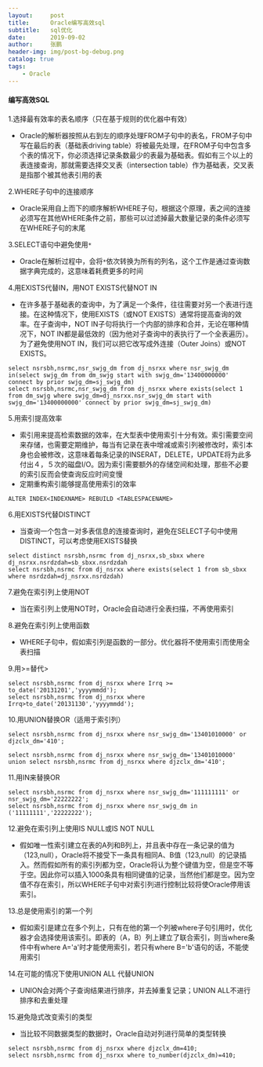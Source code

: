 ```yaml
---
layout:     post 
title:      Oracle编写高效sql
subtitle:   sql优化
date:       2019-09-02
author:     张鹏
header-img: img/post-bg-debug.png
catalog: true   
tags:                              
    - Oracle
---
```


#### 编写高效SQL

1.选择最有效率的表名顺序（只在基于规则的优化器中有效）

- Oracle的解析器按照从右到左的顺序处理FROM子句中的表名，FROM子句中写在最后的表（基础表driving table）将被最先处理，在FROM子句中包含多个表的情况下，你必须选择记录条数最少的表最为基础表。假如有三个以上的表连接查询，那就需要选择交叉表（intersection table）作为基础表，交叉表是指那个被其他表引用的表

2.WHERE子句中的连接顺序

- Oracle采用自上而下的顺序解析WHERE子句，根据这个原理，表之间的连接必须写在其他WHERE条件之前，那些可以过滤掉最大数量记录的条件必须写在WHERE子句的末尾

3.SELECT语句中避免使用`*`

- Oracle在解析过程中，会将`*`依次转换为所有的列名，这个工作是通过查询数据字典完成的，这意味着耗费更多的时间

4.用EXISTS代替IN，用NOT EXISTS代替NOT IN

- 在许多基于基础表的查询中，为了满足一个条件，往往需要对另一个表进行连接。在这种情况下，使用EXISTS（或NOT EXISTS）通常将提高查询的效率。在子查询中，NOT IN子句将执行一个内部的排序和合并，无论在哪种情况下，NOT IN都是最低效的（因为他对子查询中的表执行了一个全表遍历）。为了避免使用NOT IN，我们可以把它改写成外连接（Outer Joins）或NOT EXISTS。

```plsql
select nsrsbh,nsrmc,nsr_swjg_dm from dj_nsrxx where nsr_swjg_dm in(select swjg_dm from dm_swjg start with swjg_dm='13400000000' connect by prior swjg_dm=sj_swjg_dm)
select nsrsbh,nsrmc,nsr_swjg_dm from dj_nsrxx where exists(select 1 from dm_swjg where swjg_dm=dj_nsrxx.nsr_swjg_dm start with swjg_dm='13400000000' connect by prior swjg_dm=sj_swjg_dm)
```
5.用索引提高效率

- 索引用来提高检索数据的效率，在大型表中使用索引十分有效。索引需要空间来存储，也需要定期维护，每当有记录在表中增减或索引列被修改时，索引本身也会被修改，这意味着每条记录的INSERAT，DELETE，UPDATE将为此多付出４，５次的磁盘I/O。因为索引需要额外的存储空间和处理，那些不必要的索引反而会使查询反应时间变慢
- 定期重构索引能够提高使用索引的效率

```plsql
ALTER INDEX<INDEXNAME> REBUILD <TABLESPACENAME>
```
6.用EXISTS代替DISTINCT

- 当查询一个包含一对多表信息的连接查询时，避免在SELECT子句中使用DISTINCT，可以考虑使用EXISTS替换

```plsql
select distinct nsrsbh,nsrmc from dj_nsrxx,sb_sbxx where dj_nsrxx.nsrdzdah=sb_sbxx.nsrdzdah
select nsrsbh,nsrmc from dj_nsrxx where exists(select 1 from sb_sbxx where nsrdzdah=dj_nsrxx.nsrdzdah)
```
7.避免在索引列上使用NOT

- 当在索引列上使用NOT时，Oracle会自动进行全表扫描，不再使用索引

8.避免在索引列上使用函数

- WHERE子句中，假如索引列是函数的一部分。优化器将不使用索引而使用全表扫描

9.用>=替代>

```plsql
select nsrsbh,nsrmc from dj_nsrxx where Irrq >= to_date('20131201','yyyymmdd');
select nsrsbh,nsrmc from dj_nsrxx where Irrq>to_date('20131130','yyyymmdd');
```
10.用UNION替换OR（适用于索引列）

```plsql
select nsrsbh,nsrmc from dj_nsrxx where nsr_swjg_dm='13401010000' or djzclx_dm='410';

select nsrsbh,nsrmc from dj_nsrxx where nsr_swjg_dm='13401010000' union select nsrsbh,nsrmc from dj_nsrxx where djzclx_dm='410';
```
11.用IN来替换OR

```plsql
select nsrsbh,nsrmc from dj_nsrxx where nsr_swjg_dm='111111111' or nsr_swjg_dm='22222222';
select nsrsbh,nsrmc from dj_nsrxx where nsr_swjg_dm in ('11111111','22222222');
```
12.避免在索引列上使用IS NULL或IS NOT NULL

- 假如唯一性索引建立在表的A列和B列上，并且表中存在一条记录的值为（123,null），Oracle将不接受下一条具有相同A、B值（123,null）的记录插入。然而假如所有的索引列都为空，Oracle将认为整个键值为空，但是空不等于空。因此你可以插入1000条具有相同键值的记录，当然他们都是空。因为空值不存在索引，所以WHERE子句中对索引列进行控制比较将使Oracle停用该索引。

13.总是使用索引的第一个列

- 假如索引是建立在多个列上，只有在他的第一个列被where子句引用时，优化器才会选择使用该索引。即表的（A，B）列上建立了联合索引，则当where条件中有where A='a'时才能使用索引，若只有where B='b'语句的话，不能使用索引

14.在可能的情况下使用UNION ALL 代替UNION

- UNION会对两个子查询结果进行排序，并去掉重复记录；UNION ALL不进行排序和去重处理

15.避免隐式改变索引的类型

- 当比较不同数据类型的数据时，Oracle自动对列进行简单的类型转换

```plsql
select nsrsbh,nsrmc from dj_nsrxx where djzclx_dm=410;
select nsrsbh,nsrmc from dj_nsrxx where to_number(djzclx_dm)=410;
```